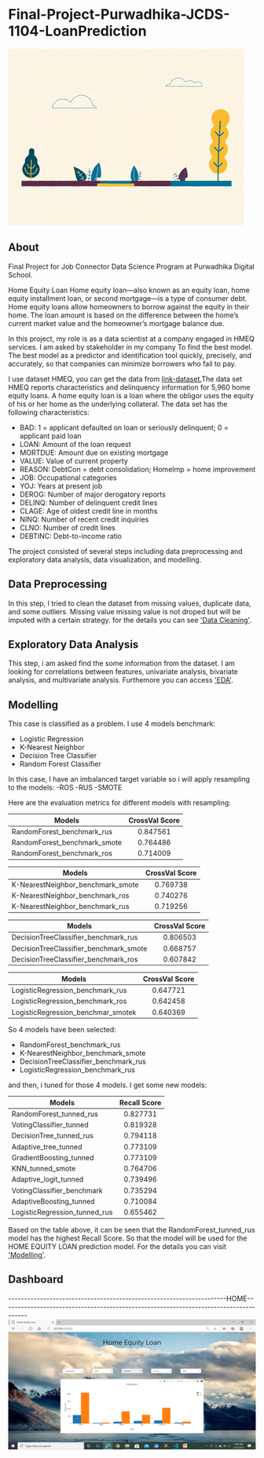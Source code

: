 # Final-Project-Purwadhika-JCDS-1104-LoanPrediction

![MachinLearning.jpg](static/giphy.gif)


About
-------

Final Project for Job Connector Data Science Program at Purwadhika Digital School.

Home Equity Loan
Home equity loan—also known as an equity loan, home equity installment loan, or second mortgage—is a type of consumer debt. Home equity loans allow homeowners to borrow against the equity in their home. The loan amount is based on the difference between the home’s current market value and the homeowner’s mortgage balance due.



In this project, my role is as a data scientist at a company engaged in HMEQ services. I am asked by stakeholder in my company To find the best model. The best model as a predictor and identification tool quickly, precisely, and accurately, so that companies can minimize borrowers who fail to pay.


I use dataset HMEQ, you can get the data from <a href="http://www.creditriskanalytics.net/datasets-private2.html">link-dataset.</a>The data set HMEQ reports characteristics and delinquency information for 5,960 home equity loans. A home equity loan is a loan where the obligor uses the equity of his or her home as the underlying collateral. The data set has the following characteristics:

- BAD: 1 = applicant defaulted on loan or seriously delinquent; 0 = applicant paid loan
- LOAN: Amount of the loan request
- MORTDUE: Amount due on existing mortgage
- VALUE: Value of current property
- REASON: DebtCon = debt consolidation; HomeImp = home improvement
- JOB: Occupational categories
- YOJ: Years at present job
- DEROG: Number of major derogatory reports
- DELINQ: Number of delinquent credit lines
- CLAGE: Age of oldest credit line in months
- NINQ: Number of recent credit inquiries
- CLNO: Number of credit lines
- DEBTINC: Debt-to-income ratio


The project consisted of several steps including data preprocessing and exploratory data analysis, data visualization, and modelling.


Data Preprocessing
-------
In this step, I tried to clean the dataset from missing values, duplicate data, and some outliers. Missing value missing value is not droped but will be imputed with a certain strategy. for the details you can see <a href="https://github.com/ramzymohammad/Final-Project-Purwadhika-JCDS-1104-LoanPrediction/blob/main/CLEANING_DATA.ipynb">'Data Cleaning'</a>.



Exploratory Data Analysis
-------
This step, i am asked find the some information from the dataset. I am looking for correlations between features, univariate analysis, bivariate analysis, and multivariate analysis. Furthemore you can access <a href="https://github.com/ramzymohammad/Final-Project-Purwadhika-JCDS-1104-LoanPrediction/blob/main/EDA_2.ipynb">'EDA'</a>.



Modelling
-------
This case is classified as a problem. I use 4 models benchmark:
- Logistic Regression
- K-Nearest Neighbor
- Decision Tree Classifier
- Random Forest Classifier



In this case, I have an imbalanced target variable so i will apply resampling to the models:
-ROS
-RUS
-SMOTE



Here are the evaluation metrics for different models with resampling:

 <center>
  
| Models                                                     |  CrossVal Score | 
|------------------------------------------------------------| :--------------:|
| RandomForest_benchmark_rus                                 |         0.847561|   
| RandomForest_benchmark_smote                               |         0.764486|    
| RandomForest_benchmark_ros                                 |         0.714009|    

 </center>
 
  <center>
  
| Models                                                     |  CrossVal Score | 
|------------------------------------------------------------| :--------------:|
| K-NearestNeighbor_benchmark_smote                          |         0.769738|   
| K-NearestNeighbor_benchmark_ros                            |         0.740276|    
| K-NearestNeighbor_benchmark_rus                            |         0.719256|    

 </center>
 
  <center>
  
| Models                                                     |  CrossVal Score | 
|------------------------------------------------------------| :--------------:|
| DecisionTreeClassifier_benchmark_rus                       |         0.806503|   
| DecisionTreeClassifier_benchmark_smote                     |         0.668757|    
| DecisionTreeClassifier_benchmark_ros                       |         0.607842|    

 </center>
 
  <center>
  
| Models                                                     |  CrossVal Score | 
|------------------------------------------------------------| :--------------:|
| LogisticRegression_benchmark_rus                           |         0.647721|   
| LogisticRegression_benchmark_ros                           |         0.642458|    
| LogisticRegression_benchmar_smotek                         |         0.640369|    

 </center>
 
So 4 models have been selected:
- RandomForest_benchmark_rus
- K-NearestNeighbor_benchmark_smote
- DecisionTreeClassifier_benchmark_rus
- LogisticRegression_benchmark_rus



and then, i tuned for those 4 models. I get some new models:

<center>
  
| Models                                                     |  Recall Score   | 
|------------------------------------------------------------| :--------------:|
| RandomForest_tunned_rus                                    |        0.827731 |   
| VotingClassifier_tunned	                                   |        0.819328 |    
| DecisionTree_tunned_rus	                                   |        0.794118 | 
| Adaptive_tree_tunned                                       |        0.773109 |   
| GradientBoosting_tunned		                                 |        0.773109 |    
| KNN_tunned_smote	                                         |        0.764706 |
| Adaptive_logit_tunned                                      |        0.739496 |   
| VotingClassifier_benchmark	                               |        0.735294 |    
| AdaptiveBoosting_tunned                                    |        0.710084 |
| LogisticRegression_tunned_rus                              |        0.655462 |


 </center>
 


Based on the table above, it can be seen that the RandomForest_tunned_rus model has the highest Recall Score. So that the model will be used for the HOME EQUITY LOAN prediction model. For the details you can visit <a href="https://github.com/ramzymohammad/Final-Project-Purwadhika-JCDS-1104-LoanPrediction/blob/main/Modelling_2.ipynb">'Modelling'</a>.

Dashboard
-------
---------------------------------------------------------------------HOME--------------------------------------------------------------------------------------
![MachinLearning.jpg](static/Picture1.png)






